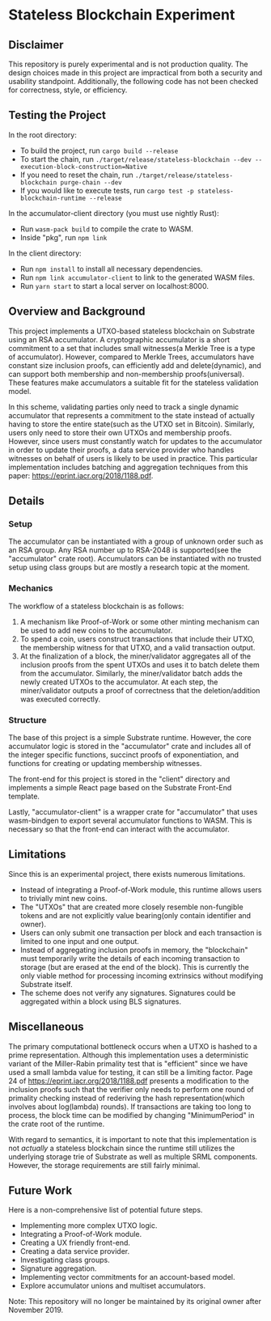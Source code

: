 # Stateless Blockchain Experiment

## Disclaimer
This repository is purely experimental and is not production quality. The design choices made in this project
are impractical from both a security and usability standpoint. Additionally, the following code has not been checked for
correctness, style, or efficiency.

## Testing the Project

In the root directory:

* To build the project, run `cargo build --release`
* To start the chain, run `./target/release/stateless-blockchain --dev --execution-block-construction=Native`
* If you need to reset the chain, run `./target/release/stateless-blockchain purge-chain --dev`
* If you would like to execute tests, run `cargo test -p stateless-blockchain-runtime --release`

In the accumulator-client directory (you must use nightly Rust):

* Run `wasm-pack build` to compile the crate to WASM.
* Inside "pkg", run `npm link`

In the client directory:

* Run `npm install` to install all necessary dependencies.
* Run `npm link accumulator-client` to link to the generated WASM files.
* Run `yarn start` to start a local server on localhost:8000.

## Overview and Background
This project implements a UTXO-based stateless blockchain on Substrate using an RSA accumulator. A cryptographic accumulator is
a short commitment to a set that includes small witnesses(a Merkle Tree is a type of accumulator). However, compared
to Merkle Trees, accumulators have constant size inclusion proofs, can efficiently add and delete(dynamic), and can support
both membership and non-membership proofs(universal). These features make accumulators a suitable fit for the stateless
validation model.

In this scheme, validating parties only need to track a single dynamic accumulator that represents a commitment to
the state instead of actually having to store the entire state(such as the UTXO set in Bitcoin). Similarly, users only need to
store their own UTXOs and membership proofs. However, since users must constantly watch for updates to the accumulator
in order to update their proofs, a data service provider who handles witnesses on behalf of users is likely to be used in
practice. This particular implementation includes batching and aggregation techniques from this paper:
https://eprint.iacr.org/2018/1188.pdf.

## Details

### Setup
The accumulator can be instantiated with a group of unknown order such as an RSA group. Any RSA number up to RSA-2048
is supported(see the "accumulator" crate root). Accumulators can be instantiated with no trusted setup using class groups
but are mostly a research topic at the moment.

### Mechanics
The workflow of a stateless blockchain is as follows:

1. A mechanism like Proof-of-Work or some other minting mechanism can be used to add new coins to the accumulator.
2. To spend a coin, users construct transactions that include their UTXO, the membership witness for that UTXO, and a
valid transaction output.
3. At the finalization of a block, the miner/validator aggregates all of the inclusion proofs from the spent UTXOs and
uses it to batch delete them from the accumulator. Similarly, the miner/validator batch adds the newly created UTXOs
to the accumulator. At each step, the miner/validator outputs a proof of correctness that the deletion/addition was
executed correctly.

### Structure
The base of this project is a simple Substrate runtime. However, the core accumulator logic is stored in the "accumulator"
crate and includes all of the integer specific functions, succinct proofs of exponentiation, and functions for creating
or updating membership witnesses.

The front-end for this project is stored in the "client" directory and implements a simple React page based on the
Substrate Front-End template.

Lastly, "accumulator-client" is a wrapper crate for "accumulator" that uses wasm-bindgen to export several accumulator
functions to WASM. This is necessary so that the front-end can interact with the accumulator.

## Limitations

Since this is an experimental project, there exists numerous limitations.

* Instead of integrating a Proof-of-Work module, this runtime allows users to trivially mint new coins.
* The "UTXOs" that are created more closely resemble non-fungible tokens and are not explicitly value bearing(only contain
identifier and owner).
* Users can only submit one transaction per block and each transaction is limited to one input and one output.
* Instead of aggregating inclusion proofs in memory, the "blockchain" must temporarily write the details of each incoming
transaction to storage (but are erased at the end of the block). This is currently the only viable method for processing
incoming extrinsics without modifying Substrate itself.
* The scheme does not verify any signatures. Signatures could be aggregated within a block using BLS signatures.

##  Miscellaneous

The primary computational bottleneck occurs when a UTXO is hashed to a prime representation. Although this implementation
uses a deterministic variant of the Miller-Rabin primality test that is "efficient" since we have used a small
lambda value for testing, it can still be a limiting factor. Page 24 of https://eprint.iacr.org/2018/1188.pdf presents
a modification to the inclusion proofs such that the verifier only needs to perform one round of primality checking
instead of rederiving the hash representation(which involves about log(lambda) rounds). If transactions are taking too
long to process, the block time can be modified by changing "MinimumPeriod" in the crate root of the runtime.

With regard to semantics, it is important to note that this implementation is not *actually* a stateless blockchain since
the runtime still utilizes the underlying storage trie of Substrate as well as multiple SRML components. However, the
storage requirements are still fairly minimal.

## Future Work

Here is a non-comprehensive list of potential future steps.

* Implementing more complex UTXO logic.
* Integrating a Proof-of-Work module.
* Creating a UX friendly front-end.
* Creating a data service provider.
* Investigating class groups.
* Signature aggregation.
* Implementing vector commitments for an account-based model.
* Explore accumulator unions and multiset accumulators.

Note: This repository will no longer be maintained by its original owner after November 2019.